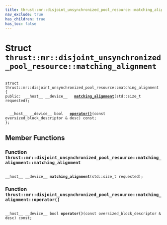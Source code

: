 ```yaml
---
title: thrust::mr::disjoint_unsynchronized_pool_resource::matching_alignment
nav_exclude: true
has_children: true
has_toc: false
---
```


# Struct `thrust::mr::disjoint_unsynchronized_pool_resource::matching_alignment`

<code class="doxybook">
<span>struct thrust::mr::disjoint&#95;unsynchronized&#95;pool&#95;resource::matching&#95;alignment {</span>
<span>public:</span><span>&nbsp;&nbsp;__host__ __device__ </span><span>&nbsp;&nbsp;<b><a href="{{ site.baseurl }}/api/classes/structthrust_1_1mr_1_1disjoint__unsynchronized__pool__resource_1_1matching__alignment.html#function-matching-alignment">matching&#95;alignment</a></b>(std::size_t requested);</span>
<br>
<span>&nbsp;&nbsp;__host__ __device__ bool </span><span>&nbsp;&nbsp;<b><a href="{{ site.baseurl }}/api/classes/structthrust_1_1mr_1_1disjoint__unsynchronized__pool__resource_1_1matching__alignment.html#function-operator()">operator()</a></b>(const oversized_block_descriptor & desc) const;</span>
<span>};</span>
</code>

## Member Functions

<h3 id="function-matching-alignment">
Function <code>thrust::mr::disjoint&#95;unsynchronized&#95;pool&#95;resource::matching&#95;alignment::matching&#95;alignment</code>
</h3>

<code class="doxybook">
<span>__host__ __device__ </span><span><b>matching_alignment</b>(std::size_t requested);</span></code>
<h3 id="function-operator()">
Function <code>thrust::mr::disjoint&#95;unsynchronized&#95;pool&#95;resource::matching&#95;alignment::operator()</code>
</h3>

<code class="doxybook">
<span>__host__ __device__ bool </span><span><b>operator()</b>(const oversized_block_descriptor & desc) const;</span></code>

